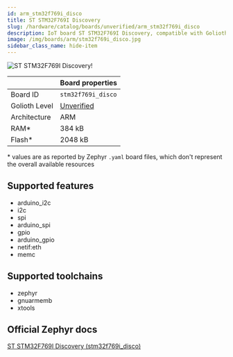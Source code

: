 ```yaml
---
id: arm_stm32f769i_disco
title: ST STM32F769I Discovery
slug: /hardware/catalog/boards/unverified/arm_stm32f769i_disco
description: IoT board ST STM32F769I Discovery, compatible with Golioth at unverified level.
image: /img/boards/arm/stm32f769i_disco.jpg
sidebar_class_name: hide-item
---
```


[//]: # (This is an auto-generated file, do not edit! Changes to it will be lost upon re-generation)

![ST STM32F769I Discovery!](/img/boards/arm/stm32f769i_disco.jpg "ST STM32F769I Discovery")

|                | Board properties     |
| -------------  | -------------------- |
| Board ID       | `stm32f769i_disco` |
| Golioth Level  | [Unverified](/hardware#unverified-boards) |
| Architecture   | ARM |
| RAM*           | 384 kB |
| Flash*         | 2048 kB |

\* values are as reported by Zephyr `.yaml` board files, which don't represent the overall available resources



## Supported features

* arduino_i2c
* i2c
* spi
* arduino_spi
* gpio
* arduino_gpio
* netif:eth
* memc

## Supported toolchains

* zephyr
* gnuarmemb
* xtools

## Official Zephyr docs

[ST STM32F769I Discovery (stm32f769i_disco)](https://docs.zephyrproject.org/latest/boards/arm/stm32f769i_disco/doc/index.html)
